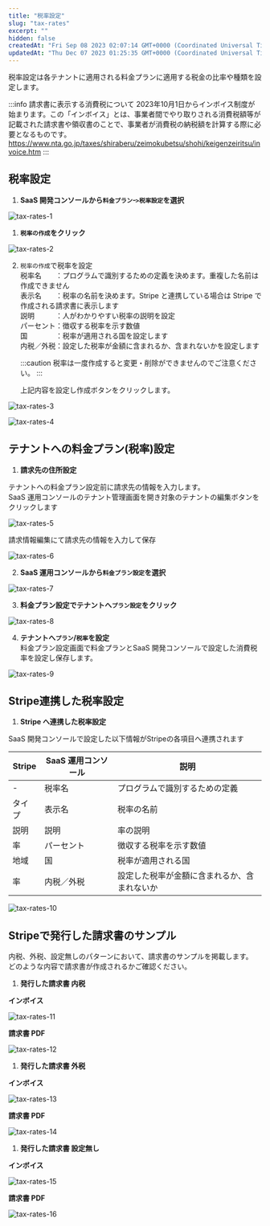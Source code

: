 ```yaml
---
title: "税率設定"
slug: "tax-rates"
excerpt: ""
hidden: false
createdAt: "Fri Sep 08 2023 02:07:14 GMT+0000 (Coordinated Universal Time)"
updatedAt: "Thu Dec 07 2023 01:25:35 GMT+0000 (Coordinated Universal Time)"
---
```

税率設定は各テナントに適用される料金プランに適用する税金の比率や種類を設定します。

:::info
請求書に表示する消費税について
2023年10月1日からインボイス制度が始まります。この「インボイス」とは、事業者間でやり取りされる消費税額等が記載された請求書や領収書のことで、事業者が消費税の納税額を計算する際に必要となるものです。  
<a href="https://www.nta.go.jp/taxes/shiraberu/zeimokubetsu/shohi/keigenzeiritsu/invoice.htm" target="_blank">https\://www.nta.go.jp/taxes/shiraberu/zeimokubetsu/shohi/keigenzeiritsu/invoice.htm</a>
:::

## 税率設定

1. **SaaS 開発コンソールから`料金プランｰ>税率設定`を選択**

![tax-rates-1](/ja/img/saas-development-console/tax-rates-1.png)

1. **`税率の作成`をクリック**

![tax-rates-2](/ja/img/saas-development-console/tax-rates-2.png)

2. `税率の作成`で税率を設定  
    税率名　　：プログラムで識別するための定義を決めます。重複した名前は作成できません  
    表示名　　：税率の名前を決めます。Stripe と連携している場合は Stripe で作成される請求書に表示します  
    説明　　　：人がわかりやすい税率の説明を設定  
    パーセント：徴収する税率を示す数値  
    国　　　　：税率が適用される国を設定します  
    内税／外税：設定した税率が金額に含まれるか、含まれないかを設定します

   :::caution
   税率は一度作成すると変更・削除ができませんのでご注意ください。
   :::

    上記内容を設定し作成ボタンをクリックします。

![tax-rates-3](/ja/img/saas-development-console/tax-rates-3.png)

![tax-rates-4](/ja/img/saas-development-console/tax-rates-4.png)

## テナントへの料金プラン(税率)設定

1. **請求先の住所設定**

テナントへの料金プラン設定前に請求先の情報を入力します。  
SaaS 運用コンソールのテナント管理画面を開き対象のテナントの編集ボタンをクリックします

![tax-rates-5](/ja/img/saas-development-console/tax-rates-5.png)

請求情報編集にて請求先の情報を入力して保存

![tax-rates-6](/ja/img/saas-development-console/tax-rates-6.png)

2. **SaaS 運用コンソールから`料金プラン設定`を選択**

![tax-rates-7](/ja/img/saas-development-console/tax-rates-7.png)

3. **料金プラン設定でテナントへ`プラン設定`をクリック**

![tax-rates-8](/ja/img/saas-development-console/tax-rates-8.png)

4. **テナントへ`プラン`/`税率`を設定**  
   料金プラン設定画面で料金プランとSaaS 開発コンソールで設定した消費税率を設定し保存します。

![tax-rates-9](/ja/img/saas-development-console/tax-rates-9.png)

## Stripe連携した税率設定

1. **Stripe へ連携した税率設定**

SaaS 開発コンソールで設定した以下情報がStripeの各項目へ連携されます

| Stripe | SaaS 運用コンソール | 説明                     |
| ------ | ------------ | ---------------------- |
| -      | 税率名          | プログラムで識別するための定義        |
| タイプ    | 表示名          | 税率の名前                  |
| 説明     | 説明           | 率の説明                   |
| 率      | パーセント        | 徴収する税率を示す数値            |
| 地域     | 国            | 税率が適用される国              |
| 率      | 内税／外税        | 設定した税率が金額に含まれるか、含まれないか |

![tax-rates-10](/ja/img/saas-development-console/tax-rates-10.png)

## Stripeで発行した請求書のサンプル

内税、外税、設定無しのパターンにおいて、請求書のサンプルを掲載します。  
どのような内容で請求書が作成されるかご確認ください。  

1. **発行した請求書 内税**

**インボイス**

![tax-rates-11](/ja/img/saas-development-console/tax-rates-11.png)


**請求書 PDF**

![tax-rates-12](/ja/img/saas-development-console/tax-rates-12.png)

1. **発行した請求書 外税**

**インボイス**

![tax-rates-13](/ja/img/saas-development-console/tax-rates-13.png)


**請求書 PDF**

![tax-rates-14](/ja/img/saas-development-console/tax-rates-14.png)

1. **発行した請求書 設定無し**

**インボイス**

![tax-rates-15](/ja/img/saas-development-console/tax-rates-15.png)


**請求書 PDF**

![tax-rates-16](/ja/img/saas-development-console/tax-rates-16.png)
